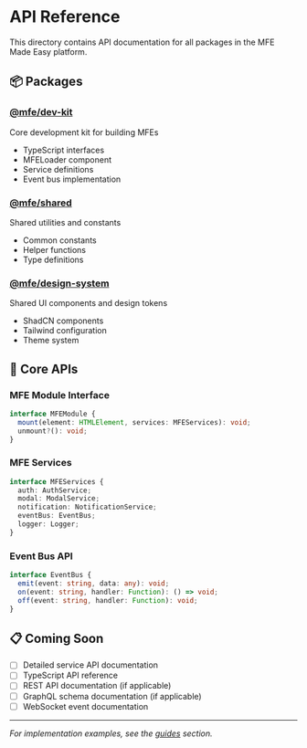 # API Reference

This directory contains API documentation for all packages in the MFE Made Easy platform.

## 📦 Packages

### [@mfe/dev-kit](../../packages/mfe-dev-kit/README.md)

Core development kit for building MFEs

- TypeScript interfaces
- MFELoader component
- Service definitions
- Event bus implementation

### [@mfe/shared](../../packages/shared/README.md)

Shared utilities and constants

- Common constants
- Helper functions
- Type definitions

### [@mfe/design-system](../../packages/design-system/README.md)

Shared UI components and design tokens

- ShadCN components
- Tailwind configuration
- Theme system

## 🔌 Core APIs

### MFE Module Interface

```typescript
interface MFEModule {
  mount(element: HTMLElement, services: MFEServices): void;
  unmount?(): void;
}
```

### MFE Services

```typescript
interface MFEServices {
  auth: AuthService;
  modal: ModalService;
  notification: NotificationService;
  eventBus: EventBus;
  logger: Logger;
}
```

### Event Bus API

```typescript
interface EventBus {
  emit(event: string, data: any): void;
  on(event: string, handler: Function): () => void;
  off(event: string, handler: Function): void;
}
```

## 📋 Coming Soon

- [ ] Detailed service API documentation
- [ ] TypeScript API reference
- [ ] REST API documentation (if applicable)
- [ ] GraphQL schema documentation (if applicable)
- [ ] WebSocket event documentation

---

_For implementation examples, see the [guides](../guides/) section._
